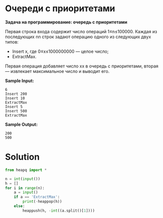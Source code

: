 # Очереди с приоритетами

**Задача на программирование: очередь с приоритетами**

Первая строка входа содержит число операций 1≤n≤100000. Каждая из последующих nn строк задают операцию одного из
следующих двух типов:

* Insert x, где 0≤x≤1000000000 — целое число;
* ExtractMax.

Первая операция добавляет число xx в очередь с приоритетами, вторая — извлекает максимальное число и выводит его.

**Sample Input:**

```
6
Insert 200
Insert 10
ExtractMax
Insert 5
Insert 500
ExtractMax
```

**Sample Output:**

```
200
500
```

# Solution

```python
from heapq import *

n = int(input())
h = []
for i in range(n):
    a = input()
    if a == 'ExtractMax':
        print(-heappop(h))
    else:
        heappush(h, -int((a.split()[1])))

```